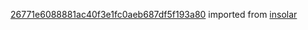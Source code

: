 [26771e6088881ac40f3e1fc0aeb687df5f193a80](https://github.com/insolar/insolar/commit/26771e6088881ac40f3e1fc0aeb687df5f193a80) imported from [insolar](https://github.com/insolar/insolar)
